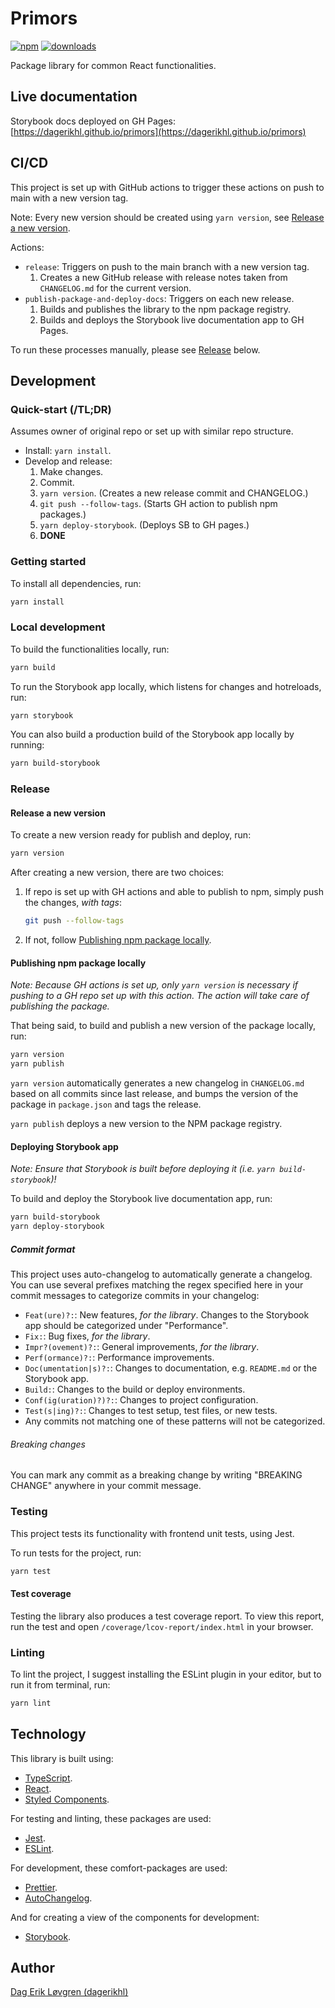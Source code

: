 # Primors

[![npm](https://img.shields.io/npm/v/primors.svg?maxAge=2592000)](https://www.npmjs.com/package/primors)
[![downloads](https://img.shields.io/npm/dt/primors.svg?maxAge=2592000)](https://www.npmjs.com/package/primors)

Package library for common React functionalities.

## Live documentation

Storybook docs deployed on GH Pages: [https://dagerikhl.github.io/primors](https://dagerikhl.github.io/primors)

## CI/CD

This project is set up with GitHub actions to trigger these actions on push to main with a new version tag.

Note: Every new version should be created using `yarn version`, see [Release a new version](#release-a-new-version).

Actions:

- `release`: Triggers on push to the main branch with a new version tag.
  1. Creates a new GitHub release with release notes taken from `CHANGELOG.md` for the current version.
- `publish-package-and-deploy-docs`: Triggers on each new release.
  1. Builds and publishes the library to the npm package registry.
  2. Builds and deploys the Storybook live documentation app to GH Pages.

To run these processes manually, please see [Release](#release) below.

## Development

### Quick-start (/TL;DR)

Assumes owner of original repo or set up with similar repo structure.

- Install: `yarn install`.
- Develop and release:
  1. Make changes.
  2. Commit.
  3. `yarn version`. (Creates a new release commit and CHANGELOG.)
  4. `git push --follow-tags`. (Starts GH action to publish npm packages.)
  5. `yarn deploy-storybook`. (Deploys SB to GH pages.)
  6. **DONE**

### Getting started

To install all dependencies, run:

```sh
yarn install
```

### Local development

To build the functionalities locally, run:

```sh
yarn build
```

To run the Storybook app locally, which listens for changes and hotreloads, run:

```sh
yarn storybook
```

You can also build a production build of the Storybook app locally by running:

```sh
yarn build-storybook
```

### Release

#### Release a new version

To create a new version ready for publish and deploy, run:

```sh
yarn version
```

After creating a new version, there are two choices:

1. If repo is set up with GH actions and able to publish to npm, simply push the changes, _with tags_:
   ```sh
   git push --follow-tags
   ```
2. If not, follow [Publishing npm package locally](#publishing-npm-package-locally).

#### Publishing npm package locally

_Note: Because GH actions is set up, only `yarn version` is necessary if pushing to a GH repo set up with this action. The action will take care of publishing the package._

That being said, to build and publish a new version of the package locally, run:

```sh
yarn version
yarn publish
```

`yarn version` automatically generates a new changelog in `CHANGELOG.md` based on all commits since last release, and bumps the version of the package in `package.json` and tags the release.

`yarn publish` deploys a new version to the NPM package registry.

#### Deploying Storybook app

_Note: Ensure that Storybook is built before deploying it (i.e. `yarn build-storybook`)!_

To build and deploy the Storybook live documentation app, run:

```sh
yarn build-storybook
yarn deploy-storybook
```

##### Commit format

This project uses auto-changelog to automatically generate a changelog. You can use several prefixes matching the regex specified here in your commit messages to categorize commits in your changelog:

- `Feat(ure)?:`: New features, _for the library_. Changes to the Storybook app should be categorized under "Performance".
- `Fix:`: Bug fixes, _for the library_.
- `Impr?(ovement)?:`: General improvements, _for the library_.
- `Perf(ormance)?:`: Performance improvements.
- `Doc(umentation|s)?:`: Changes to documentation, e.g. `README.md` or the Storybook app.
- `Build:`: Changes to the build or deploy environments.
- `Conf(ig(uration)?)?:`: Changes to project configuration.
- `Test(s|ing)?:`: Changes to test setup, test files, or new tests.
- Any commits not matching one of these patterns will not be categorized.

###### Breaking changes

You can mark any commit as a breaking change by writing "BREAKING CHANGE" anywhere in your commit message.

### Testing

This project tests its functionality with frontend unit tests, using Jest.

To run tests for the project, run:

```sh
yarn test
```

#### Test coverage

Testing the library also produces a test coverage report. To view this report, run the test and open `/coverage/lcov-report/index.html` in your browser.

### Linting

To lint the project, I suggest installing the ESLint plugin in your editor, but to run it from terminal, run:

```sh
yarn lint
```

## Technology

This library is built using:

- [TypeScript](https://www.typescriptlang.org/).
- [React](https://reactjs.org/).
- [Styled Components](https://styled-components.com/).

For testing and linting, these packages are used:

- [Jest](https://jestjs.io/).
- [ESLint](https://eslint.org/).

For development, these comfort-packages are used:

- [Prettier](https://prettier.io/).
- [AutoChangelog](https://github.com/CookPete/auto-changelog/).

And for creating a view of the components for development:

- [Storybook](https://storybook.js.org/).

## Author

[Dag Erik Løvgren (dagerikhl)](https://github.com/dagerikhl)
